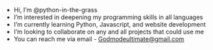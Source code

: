 -  Hi, I’m @python-in-the-grass
-  I’m interested in deepening my programming skills in all languages
-  I’m currently learning Python, Javascript, and website development
-  I’m looking to collaborate on any and all projects that could use me
-  You can reach me via email - Godmodeultimate@gmail.com

